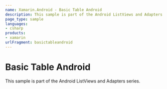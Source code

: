 ```yaml
---
name: Xamarin.Android - Basic Table Android
description: This sample is part of the Android ListViews and Adapters series.
page_type: sample
languages:
- csharp
products:
- xamarin
urlFragment: basictableandroid
---
```

# Basic Table Android

This sample is part of the Android ListViews and Adapters series. 